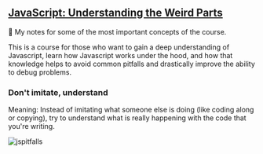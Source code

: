 ## [JavaScript: Understanding the Weird Parts](https://www.udemy.com/course/understand-javascript/)

🔺 My notes for some of the most important concepts of the course.

This is a course for those who want to gain a deep understanding of Javascript, learn how Javascript works under the hood, and how that knowledge helps to avoid common pitfalls and drastically improve the ability to debug problems. 

### Don't imitate, understand 
Meaning: Instead of imitating what someone else is doing (like coding along or copying), try to understand what is really happening with the code that you're writing. 

![jspitfalls](https://res.cloudinary.com/practicaldev/image/fetch/s--_LM23l-b--/c_limit%2Cf_auto%2Cfl_progressive%2Cq_auto%2Cw_880/https://thepracticaldev.s3.amazonaws.com/i/a2k7x6ghilt6hp5mhgd7.png)
